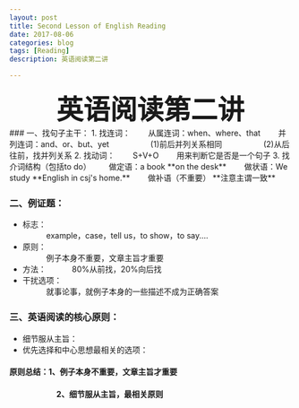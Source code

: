```yaml
---
layout: post
title: Second Lesson of English Reading
date: 2017-08-06
categories: blog
tags: [Reading]
description: 英语阅读第二讲

---
```


<center>
<font size="7" ><b>英语阅读第二讲</b></font>
</center>
### 一、找句子主干：      
1. 找连词：      
&emsp;&emsp;从属连词：when、where、that            
&emsp;&emsp;并列连词：and、or、but、yet       
&emsp;&emsp;&emsp;&emsp;&emsp;(1)前后并列关系相同
&emsp;&emsp;&emsp;&emsp;&emsp;(2)从后往前，找并列关系            
2. 找动词：           
&emsp;&emsp;S+V+O                
&emsp;&emsp;用来判断它是否是一个句子           
3. 找介词结构（包括to do）    
&emsp;&emsp;做定语：a book **on the desk**   
&emsp;&emsp;做状语：We study **English in csj's home.**      
&emsp;&emsp;做补语（不重要）         
**注意主谓一致**      

### 二、例证题：   
- 标志：      
&emsp;&emsp;&emsp;example，case，tell us，to show，to say....      
- 原则：        
&emsp;&emsp;&emsp;例子本身不重要，文章主旨才重要    
- 方法：
&emsp;&emsp;&emsp;80%从前找，20%向后找    
- 干扰选项：      
&emsp;&emsp;&emsp;就事论事，就例子本身的一些描述不成为正确答案                  

### 三、英语阅读的核心原则：   
- 细节服从主旨：                           
- 优先选择和中心思想最相关的选项：       


#### 原则总结：1、例子本身不重要，文章主旨才重要
#### &emsp;&emsp;&emsp;&emsp;&emsp;&emsp;2、细节服从主旨，最相关原则    














